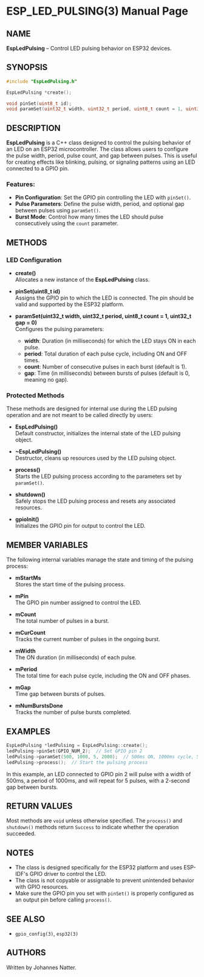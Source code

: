 
# ESP_LED_PULSING(3) Manual Page

## NAME
**EspLedPulsing** – Control LED pulsing behavior on ESP32 devices.

## SYNOPSIS
```cpp
#include "EspLedPulsing.h"

EspLedPulsing *create();

void pinSet(uint8_t id);
void paramSet(uint32_t width, uint32_t period, uint8_t count = 1, uint32_t gap = 0);
```

## DESCRIPTION
**EspLedPulsing** is a C++ class designed to control the pulsing behavior of an LED on an ESP32 microcontroller. The class allows users to configure the pulse width, period, pulse count, and gap between pulses. This is useful for creating effects like blinking, pulsing, or signaling patterns using an LED connected to a GPIO pin.

### Features:
- **Pin Configuration**: Set the GPIO pin controlling the LED with `pinSet()`.
- **Pulse Parameters**: Define the pulse width, period, and optional gap between pulses using `paramSet()`.
- **Burst Mode**: Control how many times the LED should pulse consecutively using the `count` parameter.

## METHODS

### LED Configuration
- **create()**  
  Allocates a new instance of the **EspLedPulsing** class.

- **pinSet(uint8_t id)**  
  Assigns the GPIO pin to which the LED is connected. The pin should be valid and supported by the ESP32 platform.

- **paramSet(uint32_t width, uint32_t period, uint8_t count = 1, uint32_t gap = 0)**  
  Configures the pulsing parameters:
  - **width**: Duration (in milliseconds) for which the LED stays ON in each pulse.
  - **period**: Total duration of each pulse cycle, including ON and OFF times.
  - **count**: Number of consecutive pulses in each burst (default is 1).
  - **gap**: Time (in milliseconds) between bursts of pulses (default is 0, meaning no gap).

### Protected Methods
These methods are designed for internal use during the LED pulsing operation and are not meant to be called directly by users:

- **EspLedPulsing()**  
  Default constructor, initializes the internal state of the LED pulsing object.

- **~EspLedPulsing()**  
  Destructor, cleans up resources used by the LED pulsing object.

- **process()**  
  Starts the LED pulsing process according to the parameters set by `paramSet()`.

- **shutdown()**  
  Safely stops the LED pulsing process and resets any associated resources.

- **gpioInit()**  
  Initializes the GPIO pin for output to control the LED.

## MEMBER VARIABLES
The following internal variables manage the state and timing of the pulsing process:

- **mStartMs**  
  Stores the start time of the pulsing process.

- **mPin**  
  The GPIO pin number assigned to control the LED.

- **mCount**  
  The total number of pulses in a burst.

- **mCurCount**  
  Tracks the current number of pulses in the ongoing burst.

- **mWidth**  
  The ON duration (in milliseconds) of each pulse.

- **mPeriod**  
  The total time for each pulse cycle, including the ON and OFF phases.

- **mGap**  
  Time gap between bursts of pulses.

- **mNumBurstsDone**  
  Tracks the number of pulse bursts completed.

## EXAMPLES
```cpp
EspLedPulsing *ledPulsing = EspLedPulsing::create();
ledPulsing->pinSet(GPIO_NUM_2);  // Set GPIO pin 2
ledPulsing->paramSet(500, 1000, 5, 2000);  // 500ms ON, 1000ms cycle, 5 pulses, 2000ms gap
ledPulsing->process();  // Start the pulsing process
```

In this example, an LED connected to GPIO pin 2 will pulse with a width of 500ms, a period of 1000ms, and will repeat for 5 pulses, with a 2-second gap between bursts.

## RETURN VALUES
Most methods are `void` unless otherwise specified. The `process()` and `shutdown()` methods return `Success` to indicate whether the operation succeeded.

## NOTES
- The class is designed specifically for the ESP32 platform and uses ESP-IDF's GPIO driver to control the LED.
- The class is not copyable or assignable to prevent unintended behavior with GPIO resources.
- Make sure the GPIO pin you set with `pinSet()` is properly configured as an output pin before calling `process()`.

## SEE ALSO
- `gpio_config(3)`, `esp32(3)`

## AUTHORS
Written by Johannes Natter.

